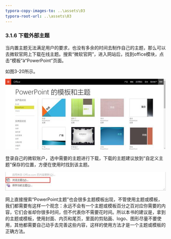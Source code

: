 ```yaml
---
typora-copy-images-to: ..\assets\03
typora-root-url: ..\assets\03
---
```


### 3.1.6  下载外部主题

当内置主题无法满足用户的要求，也没有多余的时间去制作自己的主题，那么可以去微软官网上下载在线主题。搜索“微软官网”，进入网站后，找到office模块，点击“模板”à“PowerPoint”页面。

如图3-20所示。

![图3-20](/assets/03/image028.jpg)

登录自己的微软账户，选中需要的主题进行下载，下载的主题建议放到“自定义主题”保存的位置，方便在使用时找到该主题。

![图3-21](/assets/03/image029.jpg)

网上直接搜索“PowerPoint主题”也会很多主题模板出现，不管使用主题或模板，我们都需要有这样一个观念：永远不会有一个主题或模板百分之百对应你需要的内容，它们会省却你很多时间，但不代表你不需要花时间。所以本书的建议是，拿到的主题或模板，使用封面、内页和尾页，里面的剪贴画、logo、图形尽量不要使用，其他都需要自己动手去完善这些内容，这样的使用方法才是一个主题或模板的正确方法。

